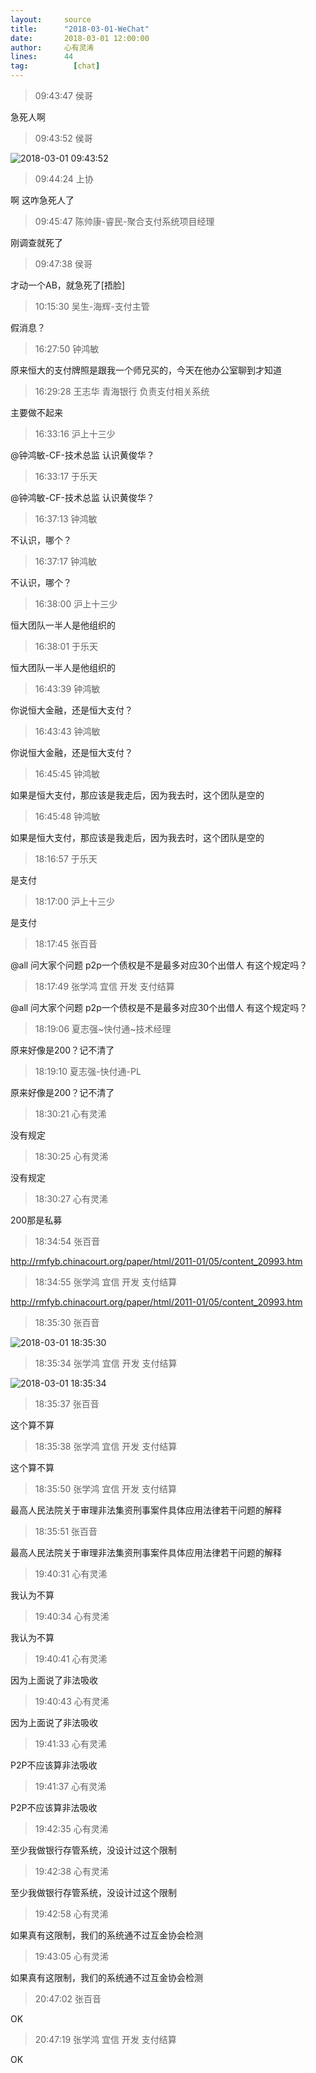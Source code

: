 ```yaml
---
layout:     source 
title:      "2018-03-01-WeChat"
date:       2018-03-01 12:00:00
author:     心有灵浠
lines:      44 
tag:		  [chat]
---
```

> 09:43:47  侯哥  
   
急死人啊  
   
> 09:43:52  侯哥  
   
![2018-03-01 09:43:52](http://static.cocolian.org/img/20180301_094352.png) 
   
> 09:44:24  上协  
   
啊 这咋急死人了  
   
> 09:45:47  陈帅康-睿民-聚合支付系统项目经理  
   
刚调查就死了  
   
> 09:47:38  侯哥  
   
才动一个AB，就急死了[捂脸]  
   
> 10:15:30  吴生-海辉-支付主管  
   
假消息？  
   
> 16:27:50  钟鸿敏  
   
原来恒大的支付牌照是跟我一个师兄买的，今天在他办公室聊到才知道  
   
> 16:29:28  王志华 青海银行 负责支付相关系统  
   
主要做不起来  
   
> 16:33:16  沪上十三少  
   
@钟鸿敏-CF-技术总监 认识黄俊华？  
   
> 16:33:17  于乐天  
   
@钟鸿敏-CF-技术总监 认识黄俊华？  
   
> 16:37:13  钟鸿敏  
   
不认识，哪个？  
   
> 16:37:17  钟鸿敏  
   
不认识，哪个？  
   
> 16:38:00  沪上十三少  
   
恒大团队一半人是他组织的  
   
> 16:38:01  于乐天  
   
恒大团队一半人是他组织的  
   
> 16:43:39  钟鸿敏  
   
你说恒大金融，还是恒大支付？  
   
> 16:43:43  钟鸿敏  
   
你说恒大金融，还是恒大支付？  
   
> 16:45:45  钟鸿敏  
   
如果是恒大支付，那应该是我走后，因为我去时，这个团队是空的  
   
> 16:45:48  钟鸿敏  
   
如果是恒大支付，那应该是我走后，因为我去时，这个团队是空的  
   
> 18:16:57  于乐天  
   
是支付  
   
> 18:17:00  沪上十三少  
   
是支付  
   
> 18:17:45  张百音  
   
@all  问大家个问题 p2p一个债权是不是最多对应30个出借人  有这个规定吗？  
   
> 18:17:49  张学鸿 宜信 开发 支付结算   
   
@all  问大家个问题 p2p一个债权是不是最多对应30个出借人  有这个规定吗？  
   
> 18:19:06  夏志强~快付通~技术经理  
   
原来好像是200？记不清了  
   
> 18:19:10  夏志强-快付通-PL  
   
原来好像是200？记不清了  
   
> 18:30:21  心有灵浠  
   
没有规定  
   
> 18:30:25  心有灵浠  
   
没有规定  
   
> 18:30:27  心有灵浠  
   
200那是私募  
   
> 18:34:54  张百音  
   
http://rmfyb.chinacourt.org/paper/html/2011-01/05/content_20993.htm  
   
> 18:34:55  张学鸿 宜信 开发 支付结算   
   
http://rmfyb.chinacourt.org/paper/html/2011-01/05/content_20993.htm  
   
> 18:35:30  张百音  
   
![2018-03-01 18:35:30](http://static.cocolian.org/img/20180301_183530.png) 
   
> 18:35:34  张学鸿 宜信 开发 支付结算   
   
![2018-03-01 18:35:34](http://static.cocolian.org/img/20180301_183534.png) 
   
> 18:35:37  张百音  
   
这个算不算  
   
> 18:35:38  张学鸿 宜信 开发 支付结算   
   
这个算不算  
   
> 18:35:50  张学鸿 宜信 开发 支付结算   
   
最高人民法院关于审理非法集资刑事案件具体应用法律若干问题的解释  
   
> 18:35:51  张百音  
   
最高人民法院关于审理非法集资刑事案件具体应用法律若干问题的解释  
   
> 19:40:31  心有灵浠  
   
我认为不算  
   
> 19:40:34  心有灵浠  
   
我认为不算  
   
> 19:40:41  心有灵浠  
   
因为上面说了非法吸收  
   
> 19:40:43  心有灵浠  
   
因为上面说了非法吸收  
   
> 19:41:33  心有灵浠  
   
P2P不应该算非法吸收  
   
> 19:41:37  心有灵浠  
   
P2P不应该算非法吸收  
   
> 19:42:35  心有灵浠  
   
至少我做银行存管系统，没设计过这个限制  
   
> 19:42:38  心有灵浠  
   
至少我做银行存管系统，没设计过这个限制  
   
> 19:42:58  心有灵浠  
   
如果真有这限制，我们的系统通不过互金协会检测  
   
> 19:43:05  心有灵浠  
   
如果真有这限制，我们的系统通不过互金协会检测  
   
> 20:47:02  张百音  
   
OK  
   
> 20:47:19  张学鸿 宜信 开发 支付结算   
   
OK  
   
